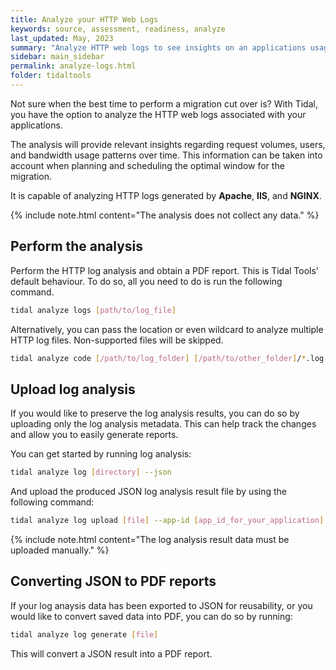 ```yaml
---
title: Analyze your HTTP Web Logs
keywords: source, assessment, readiness, analyze
last_updated: May, 2023
summary: "Analyze HTTP web logs to see insights on an applications usage patterns over time."
sidebar: main_sidebar
permalink: analyze-logs.html
folder: tidaltools
---
```

Not sure when the best time to perform a migration cut over is? 
With Tidal, you have the option to analyze the HTTP web logs associated with your applications.

The analysis will provide relevant insights regarding request volumes, users, and bandwidth usage patterns over time. 
This information can be taken into account when planning and scheduling the optimal window for the migration.

It is capable of analyzing HTTP logs generated by **Apache**, **IIS**, and **NGINX**.

{% include note.html content="The analysis does not collect any data." %}

## Perform the analysis

Perform the HTTP log analysis and obtain a PDF report. This is Tidal Tools' default behaviour. 
To do so, all you need to do is run the following command.

```bash
tidal analyze logs [path/to/log_file]
   ```

   Alternatively, you can pass the location or even wildcard to analyze multiple HTTP log files.
   Non-supported files will be skipped.

```bash
tidal analyze code [/path/to/log_folder] [/path/to/other_folder]/*.log
```

## Upload log analysis
If you would like to preserve the log analysis results, you can do so by uploading only the log analysis metadata.
This can help track the changes and allow you to easily generate reports.

You can get started by running log analysis:

```bash
tidal analyze log [directory] --json
```
   
And upload the produced JSON log analysis result file by using the following command:
   
```bash
tidal analyze log upload [file] --app-id [app_id_for_your_application]
```

{% include note.html content="The log analysis result data must be uploaded manually." %}

## Converting JSON to PDF reports
If your log anaysis data has been exported to JSON for reusability, or you would like to
convert saved data into PDF, you can do so by running:

```bash
tidal analyze log generate [file]
```

This will convert a JSON result into a PDF report.
